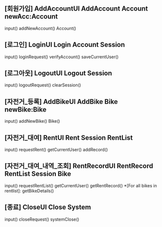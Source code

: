 [회원가입]
AddAccountUI
AddAccount
Account
newAcc:Account
-------------
input()
addNewAccount()
Account()

[로그인]
LoginUI
Login
Account
Session
-------------
input()
loginRequest()
verifyAccount()
saveCurrentUser()

[로그아웃]
LogoutUI
Logout
Session
-------------
input()
logoutRequest()
clearSession()

[자전거_등록]
AddBikeUI
AddBike
Bike
newBike:Bike
-------------
input()
addNewBike()
Bike()

[자전거_대여]
RentUI
Rent
Session
RentList
-------------
input()
requestRent()
getCurrentUser()
addRecord()


[자전거_대여_내역_조회]
RentRecordUI
RentRecord
RentList
Session
Bike
-------------
input()
requestRentList()
getCurrentUser()
getRentRecord()
*[For all bikes in rentlist]: getBikeDetails()


[종료]
CloseUI
Close
System
-------------
input()
closeRequest()
systemClose()
